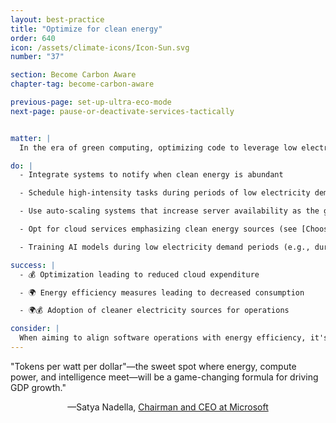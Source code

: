 ```yaml
---
layout: best-practice
title: "Optimize for clean energy"
order: 640
icon: /assets/climate-icons/Icon-Sun.svg
number: "37"

section: Become Carbon Aware
chapter-tag: become-carbon-aware

previous-page: set-up-ultra-eco-mode
next-page: pause-or-deactivate-services-tactically


matter: |
  In the era of green computing, optimizing code to leverage low electricity demand and a ‘clean grid’ (e.g., mostly powered by renewable or nuclear energy) is essential. Efficient code reduces server load, thus conserving energy. When timed with clean grid availability, the environmental impact is minimized, furthering sustainable software development and mitigating climate change contributions.

do: |
  - Integrate systems to notify when clean energy is abundant

  - Schedule high-intensity tasks during periods of low electricity demand or allow your users to do so

  - Use auto-scaling systems that increase server availability as the grid becomes greener in order to process more tasks and jobs

  - Opt for cloud services emphasizing clean energy sources (see [Choose a sustainable hosting provider](choose-a-sustainable-hosting-provider))

  - Training AI models during low electricity demand periods (e.g., during the night) and during peaks in renewable energy production.

success: |
  - 💰 Optimization leading to reduced cloud expenditure

  - 🌍 Energy efficiency measures leading to decreased consumption

  - 🌍💰 Adoption of cleaner electricity sources for operations

consider: |
  When aiming to align software operations with energy efficiency, it's imperative to remain up to date on grid trends and innovations. Collaboration with hosting providers can offer insights into best practices and access to clean energy sources. Regularly monitoring and adjusting strategies based on operational needs and grid conditions ensures optimal results. Lastly, @Influence and collaborate with internal stakeholders ensures that developers and stakeholders prioritize these initiatives.
---
```


<div class="bigquote">
  <span class="highlight">"Tokens per watt per dollar"—the sweet spot where energy, compute power, and intelligence meet—will be a game-changing formula for driving GDP growth."</span>
</div>

<p style="text-align:center;">—Satya Nadella, <a href="https://www.linkedin.com/in/satyanadella?miniProfileUrn=urn%3Ali%3Afsd_profile%3AACoAAAEkwwAB9KEc2TrQgOLEQ-vzRyZeCDyc6DQ">Chairman and CEO at Microsoft</a></p>